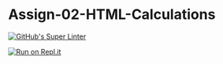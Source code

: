 # Assign-02-HTML-Calculations
[![GitHub's Super Linter](https://github.com/chris-nj1/Assign-02-HTML-Calculations/workflows/GitHub's%20Super%20Linter/badge.svg)](https://github.comchris-nj1/Assign-02-HTML-Calculations/actions)


[![Run on Repl.it](https://repl.it/badge/github/chris-nj1/Assign-02-HTML-Calculations)](https://repl.it/github/chris-nj1/Assign-02-HTML-Calculations)

